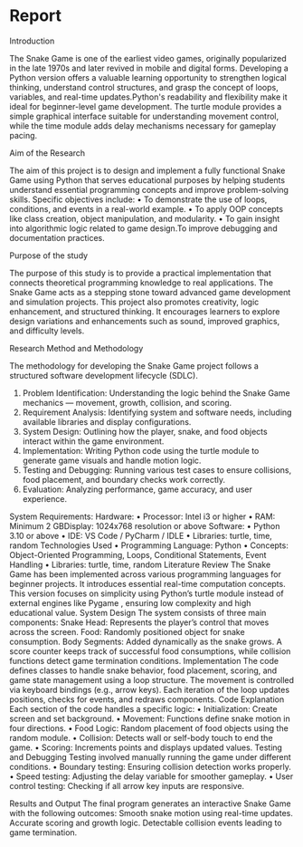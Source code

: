 # Report
Introduction

The Snake Game is one of the earliest video games, originally popularized in the late 1970s and later revived in mobile and digital forms. Developing a Python version offers a valuable learning opportunity to strengthen logical thinking, understand control structures, and grasp the concept of loops, variables, and real-time updates.Python's readability and flexibility make it ideal for beginner-level game development. The turtle module provides a simple graphical interface suitable for understanding movement control, while the time module adds delay mechanisms necessary for gameplay pacing.













 Aim of the Research

The aim of this project is to design and implement a fully functional Snake Game using Python that serves educational purposes by helping students understand essential programming concepts and improve problem-solving skills.
Specific objectives include:
•	To demonstrate the use of loops, conditions, and events in a real-world example.
•	To apply OOP concepts like class creation, object manipulation, and modularity.
•	To gain insight into algorithmic logic related to game design.To improve debugging and documentation practices.









Purpose of the study

The purpose of this study is to provide a practical implementation that connects theoretical programming knowledge to real applications. The Snake Game acts as a stepping stone toward advanced game development and simulation projects. This project also promotes creativity, logic enhancement, and structured thinking. It encourages learners to explore design variations and enhancements such as sound, improved graphics, and difficulty levels.

                 













  Research Method and Methodology 
 
The methodology for developing the Snake Game project follows a structured software development lifecycle (SDLC).
1. Problem Identification:
Understanding the logic behind the Snake Game mechanics — movement, growth, collision, and scoring.
2. Requirement Analysis:
Identifying system and software needs, including available libraries and display configurations.
3. System Design:
Outlining how the player, snake, and food objects interact within the game environment.
4. Implementation:
Writing Python code using the turtle module to generate game visuals and handle motion logic.
5. Testing and Debugging:
Running various test cases to ensure collisions, food placement, and boundary checks work correctly.
6. Evaluation:
Analyzing performance, game accuracy, and user experience. 




System Requirements:
Hardware: 
•	Processor: Intel i3 or higher
•	RAM: Minimum 2 GBDisplay: 1024x768 resolution or above
Software: 
•	Python 3.10 or above
•	IDE: VS Code / PyCharm / IDLE
•	Libraries: turtle, time, random 
Technologies Used
•	Programming Language: Python
•	Concepts: Object-Oriented Programming, Loops, Conditional Statements, Event Handling
•	Libraries: turtle, time, random
Literature Review
The Snake Game has been implemented across various programming languages for beginner projects. It introduces essential real-time computation concepts. This version focuses on simplicity using Python’s turtle module instead of external engines like Pygame , ensuring low complexity and high educational value. 
System Design
The system consists of three main components:
Snake Head: Represents the player’s control that moves across the screen.
Food: Randomly positioned object for snake consumption.
Body Segments: Added dynamically as the snake grows.
A score counter keeps track of successful food consumptions, while collision functions detect game termination conditions.
Implementation
The code defines classes to handle snake behavior, food placement, scoring, and game state management using a loop structure. The movement is controlled via keyboard bindings (e.g., arrow keys). Each iteration of the loop updates positions, checks for events, and redraws components.
Code Explanation
Each section of the code handles a specific logic:
•	Initialization: Create screen and set background.
•	Movement: Functions define snake motion in four directions.
•	Food Logic: Random placement of food objects using the random module.
•	Collision: Detects wall or self-body touch to end the game.
•	Scoring: Increments points and displays updated values.
Testing and Debugging
Testing involved manually running the game under different conditions.
•	Boundary testing: Ensuring collision detection works properly.
•	Speed testing: Adjusting the delay variable for smoother gameplay.
•	User control testing: Checking if all arrow key inputs are responsive.

Results and Output
The final program generates an interactive Snake Game with the following outcomes:
Smooth snake motion using real-time updates.
Accurate scoring and growth logic.
Detectable collision events leading to game termination.


